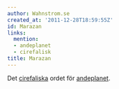 ```yaml
---
author: Wahnstrom.se
created_at: '2011-12-28T18:59:55Z'
id: Marazan
links:
  mention:
  - andeplanet
  - cirefalisk
title: Marazan
---
```


Det [cirefaliska] ordet för [andeplanet].

  [cirefaliska]: cirefalisk
  [andeplanet]: andeplanet
